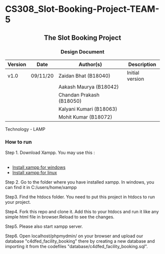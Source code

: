 # CS308_Slot-Booking-Project-TEAM-5
## <center> The Slot Booking Project </center>

### <center> Design Document </center>

Version | Date | Author(s) | Description
------- | ----- | ------------------------| ------------------- 
v1.0    | 09/11/20 | Zaidan Bhat (B18040) | Initial version
 | | | Aakash Maurya (B18042) | 
 | | | Chandan Prakash (B18050) | 
 | | | Kalyani Kumari (B18063) | 
 | | | Mohit Kumar (B18072) | 

Technology - LAMP 

### How to run 

Step 1. Download Xampp. You may use this :
    <ul>   
        <li>[Install xampp for windows](https://www.apachefriends.org/download.html) </li>
        <li>[Install xampp for linux](https://www.apachefriends.org/download.html) </li>
    </ul>

Step 2. Go to the folder where you have installed xampp. In windows, you can find it in C:/users/home/xampp

Step3. Find the htdocs folder. You need to put this project in htdocs to run your project. 

Step4. Fork this repo and clone it. Add this to your htdocs and run it like any simple html file in browser.Reload to see the changes.

Step5. Please also start xampp server.

Step6. Open localhost/phpmydmin/ on your browser and upload our database "c4dfed_facility_booking" there by creating a new database and importing it from the codefiles "database/c4dfed_facility_booking.sql".
